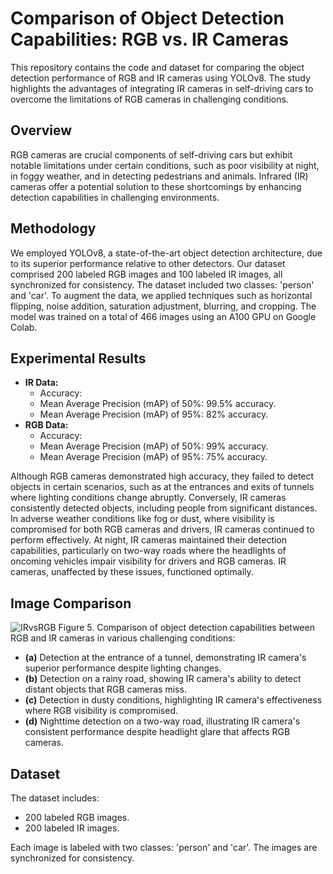 # Comparison of Object Detection Capabilities: RGB vs. IR Cameras

This repository contains the code and dataset for comparing the object detection performance of RGB and IR cameras using YOLOv8. The study highlights the advantages of integrating IR cameras in self-driving cars to overcome the limitations of RGB cameras in challenging conditions.

## Overview

RGB cameras are crucial components of self-driving cars but exhibit notable limitations under certain conditions, such as poor visibility at night, in foggy weather, and in detecting pedestrians and animals. Infrared (IR) cameras offer a potential solution to these shortcomings by enhancing detection capabilities in challenging environments.

## Methodology

We employed YOLOv8, a state-of-the-art object detection architecture, due to its superior performance relative to other detectors. Our dataset comprised 200 labeled RGB images and 100 labeled IR images, all synchronized for consistency. The dataset included two classes: 'person' and 'car'. To augment the data, we applied techniques such as horizontal flipping, noise addition, saturation adjustment, blurring, and cropping. The model was trained on a total of 466 images using an A100 GPU on Google Colab.

## Experimental Results

- **IR Data:**
  - Accuracy:
  - Mean Average Precision (mAP) of 50%: 99.5% accuracy.
  - Mean Average Precision (mAP) of 95%: 82% accuracy.
- **RGB Data:**
  - Accuracy: 
  - Mean Average Precision (mAP) of 50%: 99% accuracy.
  - Mean Average Precision (mAP) of 95%: 75% accuracy.

Although RGB cameras demonstrated high accuracy, they failed to detect objects in certain scenarios, such as at the entrances and exits of tunnels where lighting conditions change abruptly. Conversely, IR cameras consistently detected objects, including people from significant distances. In adverse weather conditions like fog or dust, where visibility is compromised for both RGB cameras and drivers, IR cameras continued to perform effectively. At night, IR cameras maintained their detection capabilities, particularly on two-way roads where the headlights of oncoming vehicles impair visibility for drivers and RGB cameras. IR cameras, unaffected by these issues, functioned optimally.

## Image Comparison
![IRvsRGB](https://github.com/WonLabUCI/Drive-Dataset/blob/990e6128bd6a84544acfe5d5ddd95de027567a02/Projects/Figure/IRvsRGB.png)
Figure 5. Comparison of object detection capabilities between RGB and IR cameras in various challenging conditions:
- **(a)** Detection at the entrance of a tunnel, demonstrating IR camera's superior performance despite lighting changes.
- **(b)** Detection on a rainy road, showing IR camera's ability to detect distant objects that RGB cameras miss.
- **(c)** Detection in dusty conditions, highlighting IR camera's effectiveness where RGB visibility is compromised.
- **(d)** Nighttime detection on a two-way road, illustrating IR camera's consistent performance despite headlight glare that affects RGB cameras.


## Dataset

The dataset includes:
- 200 labeled RGB images.
- 200 labeled IR images.

Each image is labeled with two classes: 'person' and 'car'. The images are synchronized for consistency.

